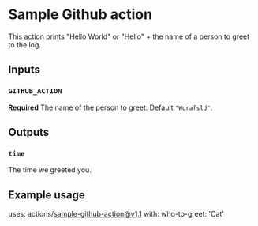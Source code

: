 # Sample Github action

This action prints "Hello World" or "Hello" + the name of a person to greet to the log.

## Inputs

### `GITHUB_ACTION`

**Required** The name of the person to greet. Default `"Worafsld"`.

## Outputs

### `time`

The time we greeted you.

## Example usage

uses: actions/sample-github-action@v1.1
with:
who-to-greet: 'Cat'
